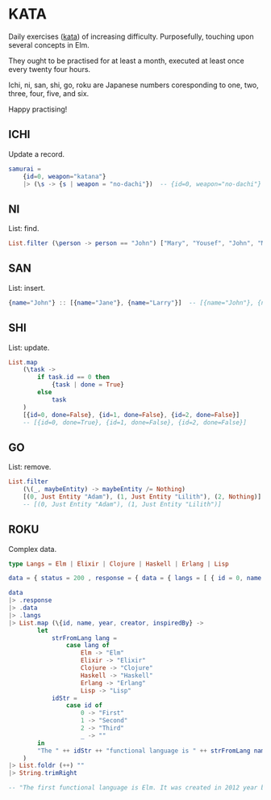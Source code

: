 
# KATA

Daily exercises ([kata](https://en.wikipedia.org/wiki/Kata)) of increasing difficulty. Purposefully, touching upon several concepts in Elm.  

They ought to be practised for at least a month, executed at least once every twenty four hours.  
  
Ichi, ni, san, shi, go, roku are Japanese numbers coresponding to one, two, three, four, five, and six.  
  
Happy practising!


## ICHI
Update a record.

```elm
samurai = 
    {id=0, weapon="katana"}
    |> (\s -> {s | weapon = "no-dachi"})  -- {id=0, weapon="no-dachi"}
```

## NI
List: find.

```elm
List.filter (\person -> person == "John") ["Mary", "Yousef", "John", "Mark"]  -- ["John"]
```

## SAN
List: insert.

```elm
{name="John"} :: [{name="Jane"}, {name="Larry"}]  -- [{name="John"}, {name="Jane"}, {name="Larry"}]
```

## SHI
List: update.

```elm
List.map 
    (\task -> 
        if task.id == 0 then
            {task | done = True}
        else
            task
    ) 
    [{id=0, done=False}, {id=1, done=False}, {id=2, done=False}]  
    -- [{id=0, done=True}, {id=1, done=False}, {id=2, done=False}]
```

## GO
List: remove.

```elm
List.filter 
    (\(_, maybeEntity) -> maybeEntity /= Nothing) 
    [(0, Just Entity "Adam"), (1, Just Entity "Lilith"), (2, Nothing)]  
    -- [(0, Just Entity "Adam"), (1, Just Entity "Lilith")]
```

## ROKU
Complex data.

```elm
type Langs = Elm | Elixir | Clojure | Haskell | Erlang | Lisp

data = { status = 200 , response = { data = { langs = [ { id = 0, name = Elm, year = 2012, creator = "Evan Czaplicki", inspiredBy = Haskell } , { id = 1, name = Elixir, year = 2011, creator = "José Valim", inspiredBy = Erlang } , { id = 2, name = Clojure, year = 2007, creator = "Rich Hickey", inspiredBy = Lisp } ] } } }

data 
|> .response 
|> .data 
|> .langs 
|> List.map (\{id, name, year, creator, inspiredBy} -> 
        let
            strFromLang lang = 
                case lang of
                    Elm -> "Elm"
                    Elixir -> "Elixir"
                    Clojure -> "Clojure"
                    Haskell -> "Haskell"
                    Erlang -> "Erlang"
                    Lisp -> "Lisp"
            idStr =
                case id of
                    0 -> "First"
                    1 -> "Second"
                    2 -> "Third"
                    _ -> ""
        in
        "The " ++ idStr ++ "functional language is " ++ strFromLang name ++ ". It was created in " ++ String.fromInt year ++ " year by " ++ creator ++ ". It is inspired by " ++ strFromLang inspiredBy ".\n "
    )
|> List.foldr (++) ""
|> String.trimRight

-- "The first functional language is Elm. It was created in 2012 year by Evan Czaplicki. It is inspired by Haskell.\n The second functional language is Elixir. It was created in 2011 year by José Valim. It is inspired by Erlang.\n The third functional language is Clojure. It was created in 2007 year by Rich Hickey. It is inspired by Lisp.\n"
```
